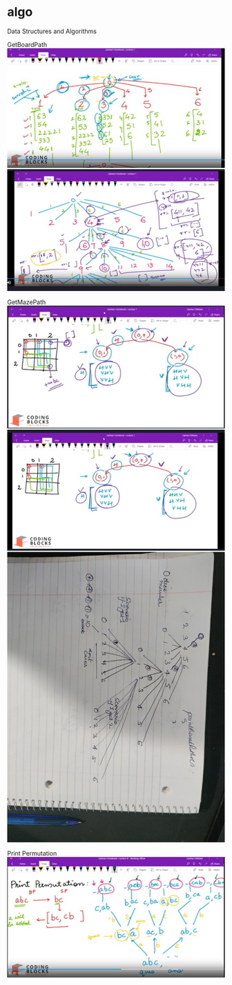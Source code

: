 # algo
Data Structures and Algorithms

GetBoardPath
![This is an image](/assets/images/GetBoardPath0.JPG)
![This is an image](/assets/images/GetBoardPath.JPG)

GetMazePath
![This is an image](/assets/images/GetMazePath0.JPG)
![This is an image](/assets/images/GetMazePath.JPG)
![This is an image](/assets/images/GetMazePath3.JPG)

Print Permutation
![This is an image](/assets/images/GetPrintPermutation.JPG)
